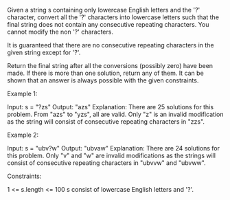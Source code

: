 Given a string s containing only lowercase English letters and the '?'
character, convert all the '?' characters into lowercase letters such that
the final string does not contain any consecutive repeating characters. You
cannot modify the non '?' characters.

It is guaranteed that there are no consecutive repeating characters in the
given string except for '?'.

Return the final string after all the conversions (possibly zero) have been
made. If there is more than one solution, return any of them. It can be shown
that an answer is always possible with the given constraints.


Example 1:


Input: s = "?zs"
Output: "azs"
Explanation: There are 25 solutions for this problem. From "azs" to "yzs",
all are valid. Only "z" is an invalid modification as the string will consist
of consecutive repeating characters in "zzs".


Example 2:


Input: s = "ubv?w"
Output: "ubvaw"
Explanation: There are 24 solutions for this problem. Only "v" and "w" are
invalid modifications as the strings will consist of consecutive repeating
characters in "ubvvw" and "ubvww".



Constraints:


1 <= s.length <= 100
s consist of lowercase English letters and '?'.




